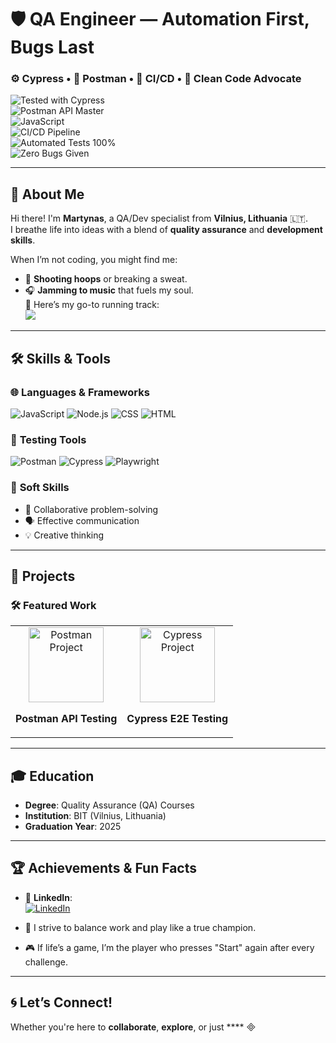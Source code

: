 # 🛡️ QA Engineer — Automation First, Bugs Last  
### ⚙️ Cypress • 🧪 Postman • 🚀 CI/CD • 🧠 Clean Code Advocate

![Tested with Cypress](https://img.shields.io/badge/Tested_with-Cypress-00DCB9?style=for-the-badge&logo=cypress&logoColor=white)  
![Postman API Master](https://img.shields.io/badge/API_Testing-Postman-FF6C37?style=for-the-badge&logo=postman&logoColor=white)  
![JavaScript](https://img.shields.io/badge/JavaScript-FFD600?style=for-the-badge&logo=javascript&logoColor=black)  
![CI/CD Pipeline](https://img.shields.io/badge/CI/CD_Ready-5D3FD3?style=for-the-badge&logo=githubactions&logoColor=white)  
![Automated Tests 100%](https://img.shields.io/badge/Test_Coverage-100%25-27AE60?style=for-the-badge)  
![Zero Bugs Given](https://img.shields.io/badge/Zero_Bugs_Given-8B0000?style=for-the-badge)


---

## 🌟 **About Me**

Hi there! I'm **Martynas**, a QA/Dev specialist from **Vilnius, Lithuania** 🇱🇹.  
I breathe life into ideas with a blend of **quality assurance** and **development skills**.  

When I’m not coding, you might find me:  
- 🏀 **Shooting hoops** or breaking a sweat.  
- 🎧 **Jamming to music** that fuels my soul.  
  🎵 Here’s my go-to running track:  
  <a href="https://open.spotify.com/track/6KqM3xmPIDonsTjCSGrrr5?si=f69148012c5b46ba" target="_blank">
    <img src="https://img.shields.io/badge/Spotify-Listen-green?style=for-the-badge&logo=spotify">
  </a>

---

## 🛠️ **Skills & Tools**

### 🌐 **Languages & Frameworks**
![JavaScript](https://img.shields.io/badge/JavaScript-F7DF1E?style=for-the-badge&logo=javascript&logoColor=black)
![Node.js](https://img.shields.io/badge/Node.js-339933?style=for-the-badge&logo=node.js&logoColor=white)
![CSS](https://img.shields.io/badge/CSS3-264DE4?style=for-the-badge&logo=css3&logoColor=white)
![HTML](https://img.shields.io/badge/HTML5-E34F26?style=for-the-badge&logo=html5&logoColor=white)

### 🧰 **Testing Tools**
![Postman](https://img.shields.io/badge/Postman-FF6C37?style=for-the-badge&logo=postman&logoColor=white)
![Cypress](https://img.shields.io/badge/Cypress-17202C?style=for-the-badge&logo=cypress&logoColor=white)
![Playwright](https://img.shields.io/badge/Playwright-45BA3D?style=for-the-badge&logo=playwright&logoColor=white)

### 🧠 **Soft Skills**
- 🤝 Collaborative problem-solving  
- 🗣️ Effective communication  
- 💡 Creative thinking  

---

## 🚀 **Projects**

### 🛠️ **Featured Work**
<table>
  <tr>
    <td align="center">
      <a href="https://github.com/Martynass1985/Postman" target="_blank">
        <img src="https://www.svgrepo.com/show/354201/postman.svg" alt="Postman Project" width="120">
      </a>
      <p><strong>Postman API Testing</strong></p>
    </td>
    <td align="center">
      <a href="https://github.com/Martynass1985/Cypress" target="_blank">
        <img src="https://upload.wikimedia.org/wikipedia/commons/a/a4/Cypress.png" alt="Cypress Project" width="120">
      </a>
      <p><strong>Cypress E2E Testing</strong></p>
    </td>
  </tr>
</table>

---

## 🎓 **Education**

- **Degree**: Quality Assurance (QA) Courses  
- **Institution**: BIT (Vilnius, Lithuania)  
- **Graduation Year**: 2025  

---

## 🏆 **Achievements & Fun Facts**

- 💼 **LinkedIn**:  
  [![LinkedIn](https://img.shields.io/badge/LinkedIn-Connect-blue?style=for-the-badge&logo=linkedin)](https://www.linkedin.com/in/martynas-gauronskis/)  

- 🏅 I strive to balance work and play like a true champion.  
- 🎮 If life’s a game, I’m the player who presses "Start" again after every challenge.  

---

## 🌀 **Let’s Connect!**

Whether you're here to **collaborate**, **explore**, or just ****

